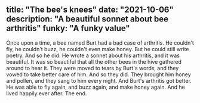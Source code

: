 title: "The bee's knees"
date: "2021-10-06"
description: "A beautiful sonnet about bee arthritis"
funky: "A funky value"
---
Once upon a time, a bee named Burt had a bad case of arthritis. He couldn't fly, 
he couldn't buzz, he couldn't even make honey. But he could still write poetry. 
And so he did. He wrote a sonnet about his arthritis, and it was beautiful. 
It was so beautiful that all the other bees in the hive gathered around to hear it. 
They were moved to tears by Burt's words, and they vowed to take better care of 
him. And so they did. They brought him honey and pollen, and they sang to him every 
night. And Burt's arthritis got better. He was able to fly again, and buzz again, 
and make honey again. And he lived happily ever after. The end.